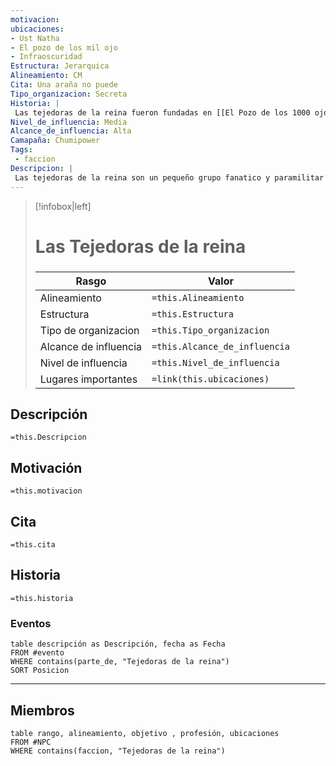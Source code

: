 ```yaml
---
motivacion: 
ubicaciones: 
- Ust Natha
- El pozo de los mil ojo
- Infraoscuridad 
Estructura: Jerarquica 
Alineamiento: CM
Cita: Una araña no puede 
Tipo_organizacion: Secreta
Historia: |
 Las tejedoras de la reina fueron fundadas en [[El Pozo de los 1000 ojos]]. Poco es conocido de su historia pero [[Lolth]] las creo para avanzar su agenda en una manera no lastrada por la política y llegar mas haya de sus dominios
Nivel_de_influencia: Media
Alcance_de_influencia: Alta
Camapaña: Chumipower 
Tags:
 - faccion 
Descripcion: |
 Las tejedoras de la reina son un pequeño grupo fanatico y paramilitar de arachnomancers que se encargan de llevar a cabo la voluntad de [[Lolth]] y han renunciado a su individualidad para conseguirlo. Todos ellos llevan extraños y diferentes tatuajes de araña en la cara 
---
```

> [!infobox|left]
>  # Las Tejedoras de la reina
> ###
> |Rasgo | Valor |
> | --- | --- |
> | Alineamiento | `=this.Alineamiento`|
> | Estructura | `=this.Estructura` |
> | Tipo de organizacion | `=this.Tipo_organizacion` |
>  | Alcance de influencia| `=this.Alcance_de_influencia` |
>  | Nivel de influencia| `=this.Nivel_de_influencia` |
>  | Lugares  importantes| `=link(this.ubicaciones)` |


## Descripción
`=this.Descripcion`
## Motivación
`=this.motivacion`
## Cita
`=this.cita`
## Historia
`=this.historia`
### Eventos
```dataview
table descripción as Descripción, fecha as Fecha
FROM #evento
WHERE contains(parte_de, "Tejedoras de la reina")
SORT Posicion
```

___

## Miembros

```dataview
table rango, alineamiento, objetivo , profesión, ubicaciones
FROM #NPC
WHERE contains(faccion, "Tejedoras de la reina")
```
